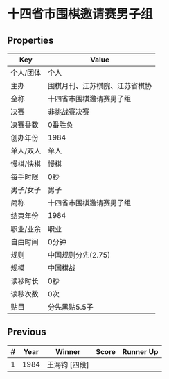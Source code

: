 # 十四省市围棋邀请赛男子组

## Properties

| Key | Value |
| --- | ----- |
| 个人/团体 | 个人 |
| 主办 | 围棋月刊、江苏棋院、江苏省棋协 |
| 全称 | 十四省市围棋邀请赛男子组 |
| 决赛 | 非挑战赛决赛 |
| 决赛番数 | 0番胜负 |
| 创办年份 | 1984 |
| 单人/双人 | 单人 |
| 慢棋/快棋 | 慢棋 |
| 每手时限 | 0秒 |
| 男子/女子 | 男子 |
| 简称 | 十四省市围棋邀请赛男子组 |
| 结束年份 | 1984 |
| 职业/业余 | 职业 |
| 自由时间 | 0分钟 |
| 规则 | 中国规则分先(2.75) |
| 规模 | 中国棋战 |
| 读秒时长 | 0秒 |
| 读秒次数 | 0次 |
| 贴目 | 分先黑贴5.5子 |

## Previous

| # | Year | Winner | Score | Runner Up |
| --- | --- | --- | --- | --- |
| 1 | 1984 | 王海钧 [四段] |  |  |

